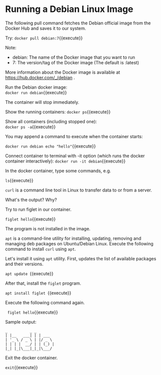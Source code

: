<h1>Running a Debian Linux Image</h1>

The following pull command fetches the Debian official image from the Docker Hub and saves it to our system. 

Try: `docker pull debian:7`{{execute}}

Note:
- debian: The name of the Docker image that you want to run
- 7: The version/tag of the Docker image (The default is :latest)


More information about the Docker image is available at https://hub.docker.com/_/debian .


Run the Debian docker image:	<br/>
`docker run debian`{{execute}}

The container will stop immediately.

Show the running containers:
`docker ps`{{execute}}


Show all containers (including stopped one):<br/>
`docker ps -a`{{execute}}


You may append a command to execute when the container starts:

`docker run debian echo "hello"`{{execute}}



Connect container to terminal with -it option (which runs the docker container interactively):
`docker run -it debian`{{execute}}

In the docker container, type some commands, e.g.<br/>

`ls`{{execute}}

`curl` is a command line tool in Linux to transfer data to or from a server.


What's the output? Why?

Try to run figlet in our container.

`figlet hello`{{execute}}

The program is not installed in the image.

`apt` is a command-line utility for installing, updating, removing and managing deb packages on Ubuntu/Debian Linux. Execute the following command to install `curl` using `apt`.

Let's install it using `apt` utility. First, updates the list of available packages and their versions.

`apt update `{{execute}}

After that, install the `figlet` program.

`apt install figlet `{{execute}}

Execute the following command again.

` figlet hello`{{execute}}

 Sample output:

 ```
 _          _ _       
| |__   ___| | | ___  
| '_ \ / _ \ | |/ _ \ 
| | | |  __/ | | (_) |
|_| |_|\___|_|_|\___/ 

```                  


Exit the docker container.

`exit`{{execute}}




